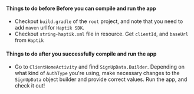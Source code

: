 #### Things to do before Before you can compile and run the app

- Checkout `build.gradle` of the `root` project, and note that you need
  to add `maven` url for `Haptik SDK`.
- Checkout `string-haptik.xml` file in resource. Get `clientId`, and
  `baseUrl` from `Haptik`

#### Things to do after you successfully compile and run the app

- Go to `ClientHomeActivity` and find `SignUpData.Builder`. Depending on
  what kind of `AuthType` you're using, make necessary changes to the
  `SignUpData` object builder and provide correct values. Run the app,
  and check it out!
